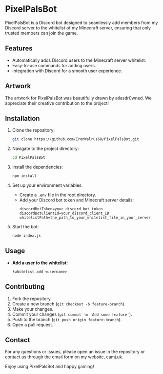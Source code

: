 # PixelPalsBot

PixelPalsBot is a Discord bot designed to seamlessly add members from my Discord server to the whitelist of my Minecraft server, ensuring that only trusted members can join the game.

## Features
- Automatically adds Discord users to the Minecraft server whitelist.
- Easy-to-use commands for adding users.
- Integration with Discord for a smooth user experience.

## Artwork
The artwork for PixelPalsBot was beautifully drawn by atlasdr0wned. We appreciate their creative contribution to the project!

## Installation

1. Clone the repository:
    ```bash
    git clone https://github.com/IronWalrus68/PixelPalsBot.git
    ```

2. Navigate to the project directory:
    ```bash
    cd PixelPalsBot
    ```

3. Install the dependencies:
    ```bash
    npm install
    ```

4. Set up your environment variables:
    - Create a `.env` file in the root directory.
    - Add your Discord bot token and Minecraft server details:
        ```
        discordBotToken=your_discord_bot_token
        discordBotClientId=your_discord_client_ID
        whitelistPath=the_path_to_your_whitelist_file_in_your_server
        ```

5. Start the bot:
    ```bash
    node index.js
    ```

## Usage

- **Add a user to the whitelist:**
    ```
    !whitelist add <username>
    ```

## Contributing

1. Fork the repository.
2. Create a new branch (`git checkout -b feature-branch`).
3. Make your changes.
4. Commit your changes (`git commit -m 'Add some feature'`).
5. Push to the branch (`git push origin feature-branch`).
6. Open a pull request.

## Contact
For any questions or issues, please open an issue in the repository or contact us through the email form on my website, camj.uk.

Enjoy using PixelPalsBot and happy gaming!
